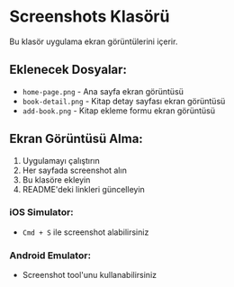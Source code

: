 # Screenshots Klasörü

Bu klasör uygulama ekran görüntülerini içerir.

## Eklenecek Dosyalar:
- `home-page.png` - Ana sayfa ekran görüntüsü
- `book-detail.png` - Kitap detay sayfası ekran görüntüsü
- `add-book.png` - Kitap ekleme formu ekran görüntüsü

## Ekran Görüntüsü Alma:
1. Uygulamayı çalıştırın
2. Her sayfada screenshot alın
3. Bu klasöre ekleyin
4. README'deki linkleri güncelleyin

### iOS Simulator:
- `Cmd + S` ile screenshot alabilirsiniz

### Android Emulator:
- Screenshot tool'unu kullanabilirsiniz
